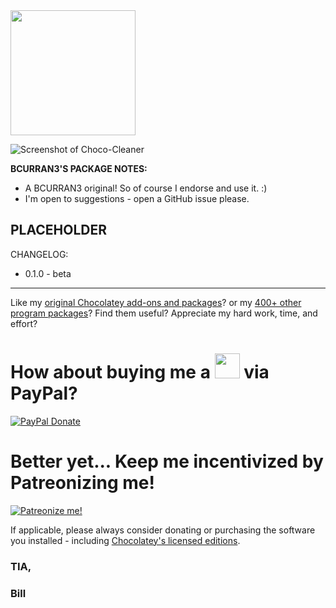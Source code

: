 <img src="https://cdn.staticaly.com/gh/bcurran3/ChocolateyPackages/master/choco-cleaner/choco-cleaner_icon.png" width="200" height="200">

![Screenshot of Choco-Cleaner](https://raw.githubusercontent.com/bcurran3/ChocolateyPackages/master/choco-continuous-upgrader/choco-continuous-upgrader_screenshot.png)	

**BCURRAN3'S PACKAGE NOTES:**

* A BCURRAN3 original! So of course I endorse and use it. :)
* I'm open to suggestions - open a GitHub issue please.

## PLACEHOLDER

CHANGELOG:
* 0.1.0 - beta

***

Like my [original Chocolatey add-ons and packages](https://community.chocolatey.org/packages?q=tag%3Abcurran3)? or my [400+ other program packages](https://chocolatey.org/profiles/bcurran3)? Find them useful? Appreciate my hard work, time, and effort?


<h1>How about buying me a <img src="https://cdn.rawgit.com/bcurran3/ChocolateyPackages/master/mylogos/beer.png" alt="" width="40" height="40"> via PayPal?</h1>

[![PayPal Donate](https://www.paypalobjects.com/webstatic/mktg/logo/AM_SbyPP_mc_vs_dc_ae.jpg)](https://www.paypal.me/bcurran3donations)

<h1>Better yet... Keep me incentivized by Patreonizing me!</h1>

[![Patreonize me!](https://c5.patreon.com/external/logo/downloads_wordmark_white_on_coral.png)](https://www.patreon.com/bcurran3)


If applicable, please always consider donating or purchasing the software you installed - including [Chocolatey's licensed editions](https://chocolatey.org/pricing).

<h3>TIA,</h3>

<h3>Bill</h3>
